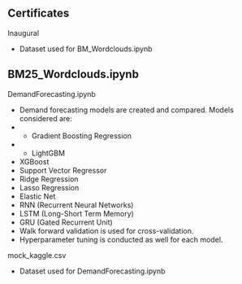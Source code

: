 Certificates
- 

Inaugural
- Dataset used for BM_Wordclouds.ipynb

BM25_Wordclouds.ipynb
- 

DemandForecasting.ipynb
- Demand forecasting models are created and compared. Models considered are:
- - Gradient Boosting Regression
- - LightGBM
-   XGBoost
-   Support Vector Regressor
-   Ridge Regression
-   Lasso Regression
-   Elastic Net
-   RNN (Recurrent Neural Networks)
-   LSTM (Long-Short Term Memory)
-   GRU (Gated Recurrent Unit)
- Walk forward validation is used for cross-validation.
- Hyperparameter tuning is conducted as well for each model.

mock_kaggle.csv
- Dataset used for DemandForecasting.ipynb
